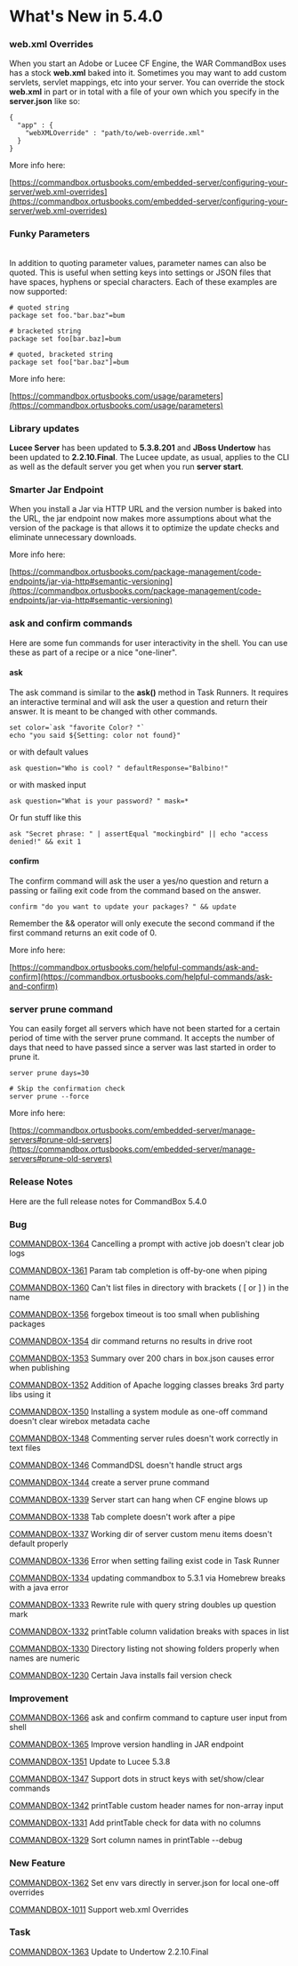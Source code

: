 # What's New in 5.4.0

### web.xml Overrides

When you start an Adobe or Lucee CF Engine, the WAR CommandBox uses has a stock **web.xml** baked into it.  Sometimes you may want to add custom servlets, servlet mappings, etc into your server.  You can override the stock **web.xml** in part or in total with a file of your own which you specify in the **server.json** like so:

```
{
  "app" : {
    "webXMLOverride" : "path/to/web-override.xml"
  }
}
```

More info here:&#x20;

[https://commandbox.ortusbooks.com/embedded-server/configuring-your-server/web.xml-overrides](https://commandbox.ortusbooks.com/embedded-server/configuring-your-server/web.xml-overrides)

### Funky Parameters

\
In addition to quoting parameter values, parameter names can also be quoted.  This is useful when setting keys into settings or JSON files that have spaces, hyphens or special characters.  Each of these examples are now supported:

```
# quoted string
package set foo."bar.baz"=bum

# bracketed string
package set foo[bar.baz]=bum

# quoted, bracketed string
package set foo["bar.baz"]=bum
```

More info here:

[https://commandbox.ortusbooks.com/usage/parameters](https://commandbox.ortusbooks.com/usage/parameters)

### Library updates

**Lucee Server** has been updated to **5.3.8.201** and **JBoss Undertow** has been updated to **2.2.10.Final**.  The Lucee update, as usual, applies to the CLI as well as the default server you get when you run **server start**.

### Smarter Jar Endpoint

When you install a Jar via HTTP URL and the version number is baked into the URL, the jar endpoint now makes more assumptions about what the version of the package is that allows it to optimize the update checks and eliminate unnecessary downloads.&#x20;

More info here:

[https://commandbox.ortusbooks.com/package-management/code-endpoints/jar-via-http#semantic-versioning](https://commandbox.ortusbooks.com/package-management/code-endpoints/jar-via-http#semantic-versioning)

### ask and confirm commands

Here are some fun commands for user interactivity in the shell.  You can use these as part of a recipe or a nice "one-liner".

#### ask

The ask command is similar to the **ask()** method in Task Runners.  It requires an interactive terminal and will ask the user a question and return their answer.  It is meant to be changed with other commands.

```
set color=`ask "favorite Color? "`
echo "you said ${Setting: color not found}"
```

or with default values

```
ask question="Who is cool? " defaultResponse="Balbino!"
```

or with masked input

```
ask question="What is your password? " mask=*
```

Or fun stuff like this

```
ask "Secret phrase: " | assertEqual "mockingbird" || echo "access denied!" && exit 1
```

#### confirm

The confirm command will ask the user a yes/no question and return a passing or failing exit code from the command based on the answer.

```
confirm "do you want to update your packages? " && update
```

Remember the && operator will only execute the second command if the first command returns an exit code of 0.

More info here:

[https://commandbox.ortusbooks.com/helpful-commands/ask-and-confirm](https://commandbox.ortusbooks.com/helpful-commands/ask-and-confirm)

### server prune command

You can easily forget all servers which have not been started for a certain period of time with the server prune command.  It accepts the number of days that need to have passed since a server was last started in order to prune it.

```
server prune days=30

# Skip the confirmation check
server prune --force
```

More info here:&#x20;

[https://commandbox.ortusbooks.com/embedded-server/manage-servers#prune-old-servers](https://commandbox.ortusbooks.com/embedded-server/manage-servers#prune-old-servers)

### Release Notes

Here are the full release notes for CommandBox 5.4.0

### Bug

[COMMANDBOX-1364](https://ortussolutions.atlassian.net/browse/COMMANDBOX-1364) Cancelling a prompt with active job doesn't clear job logs

[COMMANDBOX-1361](https://ortussolutions.atlassian.net/browse/COMMANDBOX-1361) Param tab completion is off-by-one when piping

[COMMANDBOX-1360](https://ortussolutions.atlassian.net/browse/COMMANDBOX-1360) Can't list files in directory with brackets ( \[ or ] ) in the name

[COMMANDBOX-1356](https://ortussolutions.atlassian.net/browse/COMMANDBOX-1356) forgebox timeout is too small when publishing packages

[COMMANDBOX-1354](https://ortussolutions.atlassian.net/browse/COMMANDBOX-1354) dir command returns no results in drive root

[COMMANDBOX-1353](https://ortussolutions.atlassian.net/browse/COMMANDBOX-1353) Summary over 200 chars in box.json causes error when publishing

[COMMANDBOX-1352](https://ortussolutions.atlassian.net/browse/COMMANDBOX-1352) Addition of Apache logging classes breaks 3rd party libs using it

[COMMANDBOX-1350](https://ortussolutions.atlassian.net/browse/COMMANDBOX-1350) Installing a system module as one-off command doesn't clear wirebox metadata cache

[COMMANDBOX-1348](https://ortussolutions.atlassian.net/browse/COMMANDBOX-1348) Commenting server rules doesn't work correctly in text files

[COMMANDBOX-1346](https://ortussolutions.atlassian.net/browse/COMMANDBOX-1346) CommandDSL doesn't handle struct args

[COMMANDBOX-1344](https://ortussolutions.atlassian.net/browse/COMMANDBOX-1344) create a server prune command

[COMMANDBOX-1339](https://ortussolutions.atlassian.net/browse/COMMANDBOX-1339) Server start can hang when CF engine blows up

[COMMANDBOX-1338](https://ortussolutions.atlassian.net/browse/COMMANDBOX-1338) Tab complete doesn't work after a pipe

[COMMANDBOX-1337](https://ortussolutions.atlassian.net/browse/COMMANDBOX-1337) Working dir of server custom menu items doesn't default properly

[COMMANDBOX-1336](https://ortussolutions.atlassian.net/browse/COMMANDBOX-1336) Error when setting failing exist code in Task Runner

[COMMANDBOX-1334](https://ortussolutions.atlassian.net/browse/COMMANDBOX-1334) updating commandbox to 5.3.1 via Homebrew breaks with a java error

[COMMANDBOX-1333](https://ortussolutions.atlassian.net/browse/COMMANDBOX-1333) Rewrite rule with query string doubles up question mark

[COMMANDBOX-1332](https://ortussolutions.atlassian.net/browse/COMMANDBOX-1332) printTable column validation breaks with spaces in list

[COMMANDBOX-1330](https://ortussolutions.atlassian.net/browse/COMMANDBOX-1330) Directory listing not showing folders properly when names are numeric

[COMMANDBOX-1230](https://ortussolutions.atlassian.net/browse/COMMANDBOX-1230) Certain Java installs fail version check

### Improvement

[COMMANDBOX-1366](https://ortussolutions.atlassian.net/browse/COMMANDBOX-1366) ask and confirm command to capture user input from shell

[COMMANDBOX-1365](https://ortussolutions.atlassian.net/browse/COMMANDBOX-1365) Improve version handling in JAR endpoint

[COMMANDBOX-1351](https://ortussolutions.atlassian.net/browse/COMMANDBOX-1351) Update to Lucee 5.3.8

[COMMANDBOX-1347](https://ortussolutions.atlassian.net/browse/COMMANDBOX-1347) Support dots in struct keys with set/show/clear commands

[COMMANDBOX-1342](https://ortussolutions.atlassian.net/browse/COMMANDBOX-1342) printTable custom header names for non-array input

[COMMANDBOX-1331](https://ortussolutions.atlassian.net/browse/COMMANDBOX-1331) Add printTable check for data with no columns

[COMMANDBOX-1329](https://ortussolutions.atlassian.net/browse/COMMANDBOX-1329) Sort column names in printTable --debug

### New Feature

[COMMANDBOX-1362](https://ortussolutions.atlassian.net/browse/COMMANDBOX-1362) Set env vars directly in server.json for local one-off overrides

[COMMANDBOX-1011](https://ortussolutions.atlassian.net/browse/COMMANDBOX-1011) Support web.xml Overrides

### Task

[COMMANDBOX-1363](https://ortussolutions.atlassian.net/browse/COMMANDBOX-1363) Update to Undertow 2.2.10.Final
